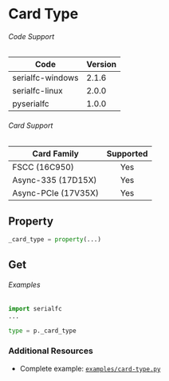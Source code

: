 # Card Type

###### Code Support
| Code | Version |
| ---- | ------- |
| serialfc-windows | 2.1.6 |
| serialfc-linux | 2.0.0 |
| pyserialfc | 1.0.0 |

###### Card Support
| Card Family | Supported |
| ----------- |:-----:|
| FSCC (16C950) | Yes |
| Async-335 (17D15X) | Yes |
| Async-PCIe (17V35X) | Yes |

## Property
```python
_card_type = property(...)
```

## Get
###### Examples
```python
import serialfc
...

type = p._card_type
```


### Additional Resources
- Complete example: [`examples/card-type.py`](../examples/card-type.py)
